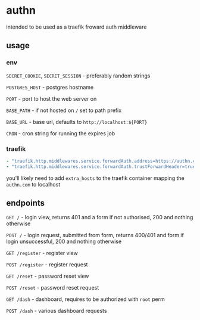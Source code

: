 # authn

intended to be used as a traefik froward auth middleware

## usage

### env

`SECRET_COOKIE`, `SECRET_SESSION` - preferably random strings

`POSTGRES_HOST` - postgres hostname

`PORT` - port to host the web server on

`BASE_PATH` - if not hosted on `/` set to path prefix

`BASE_URL` - base url, defaults to `http://localhost:${PORT}`

`CRON` - cron string for running the expires job

### traefik

```yaml
- "traefik.http.middlewares.service.forwardAuth.address=https://authn.com?perms=role"
- "traefik.http.middlewares.service.forwardAuth.trustForwardHeader=true"
```

you'll likely need to add `extra_hosts` to the traefik container mapping the `authn.com` to localhost

## endpoints

`GET /` - login view, returns 401 and a form if not authorised, 200 and nothing otherwise

`POST /` - login request, submitted from form, returns 400/401 and form if login unsuccessful, 200 and nothing otherwise

`GET /register` - register view

`POST /register` - register request

`GET /reset` - password reset view

`POST /reset` - password reset request

`GET /dash` - dashboard, requires to be authorized with `root` perm

`POST /dash` - various dashboard requests

